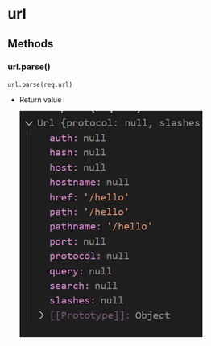 # url

## Methods

### url.parse()

`url.parse(req.url)`

- Return value

  ![](images/returned_by_url_parse.png)